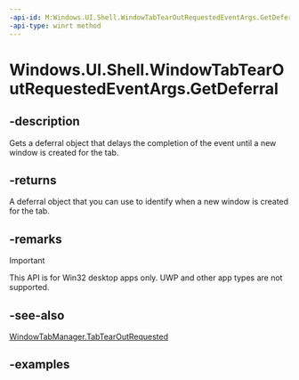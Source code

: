 ```yaml
---
-api-id: M:Windows.UI.Shell.WindowTabTearOutRequestedEventArgs.GetDeferral
-api-type: winrt method
---
```


# Windows.UI.Shell.WindowTabTearOutRequestedEventArgs.GetDeferral

<!--
public Windows.Foundation.Deferral GetDeferral ();
-->

## -description

Gets a deferral object that delays the completion of the event until a new window is created for the tab.

## -returns

A deferral object that you can use to identify when a new window is created for the tab.

## -remarks

> [!IMPORTANT]
> This API is for Win32 desktop apps only. UWP and other app types are not supported.

## -see-also

[WindowTabManager.TabTearOutRequested](windowtabmanager_tabtearoutrequested.md)

## -examples
